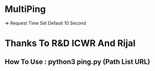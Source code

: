 # MultiPing
=> Request Time Set Default 10 Second
<h1> Thanks To R&D ICWR And Rijal </h1>
<h2> How To Use : python3 ping.py (Path List URL) </h2>
